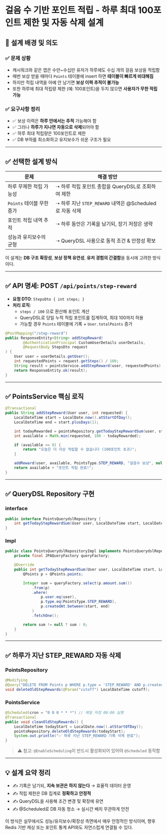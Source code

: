 # 걸음 수 기반 포인트 적립 - 하루 최대 100포인트 제한 및 자동 삭제 설계

## 🧠 설계 배경 및 의도

### ✅ 문제 상황
- 캐시워크와 같은 앱은 수만~수십만 유저가 하루에도 수십 개의 걸음 보상을 적립함
- 매번 보상 받을 때마다 `Points` 테이블에 insert 하면 **테이블이 빠르게 비대해짐**
- 하지만 적립 내역을 아예 안 남기면 **보상 이력 추적이 불가능**
- 또한 하루에 최대 적립량 제한 (예: 100포인트)을 두지 않으면 **사용자가 무한 적립 가능**

### ✅ 요구사항 정리
- ✅ 보상 이력은 **하루 안에서는 추적** 가능해야 함
- ✅ 그러나 **하루가 지나면 자동으로 삭제**되어야 함
- ✅ 하루 최대 적립량은 100포인트로 제한
- ✅ DB 부하를 최소화하고 유지보수가 쉬운 구조가 필요

---

## ✅ 선택한 설계 방식

| 문제 | 해결 방안 |
|------|------------|
| 하루 무제한 적립 가능성 | ➝ 하루 적립 포인트 총합을 QueryDSL로 조회하여 제한 |
| `Points` 테이블 무한 증가 | ➝ 하루 지난 `STEP_REWARD` 내역은 @Scheduled로 자동 삭제 |
| 포인트 적립 내역 추적 | ➝ 하루 동안은 기록을 남기되, 장기 저장은 생략 |
| 성능과 유지보수의 균형 | ➝ QueryDSL 사용으로 동적 조건 & 안정성 확보 |

이 설계는 **DB 구조 확장성**, **보상 정책 유연성**, **유저 경험의 간결함**을 동시에 고려한 방식이다.

---

## ✅ API 명세: POST `/api/points/step-reward`
- **요청 DTO**: `StepsDto { int steps; }`
- **처리 로직**:
    - `steps / 100` 으로 환산해 포인트 계산
    - QueryDSL로 당일 누적 적립 포인트를 집계하여, 최대 100까지 허용
    - 가능할 경우 `Points` 테이블에 기록 + `User.totalPoints` 증가

```java
@PostMapping("/step-reward")
public ResponseEntity<String> addStepReward(
        @AuthenticationPrincipal CustomUserDetails userDetails,
        @RequestBody StepsDto request
) {
    User user = userDetails.getUser();
    int requestedPoints = request.getSteps() / 100;
    String result = pointsService.addStepReward(user, requestedPoints);
    return ResponseEntity.ok(result);
}
```

---

## ✅ PointsService 핵심 로직
```java
@Transactional
public String addStepReward(User user, int requested) {
    LocalDateTime start = LocalDate.now().atStartOfDay();
    LocalDateTime end = start.plusDays(1);

    int todayRewarded = pointsRepository.getTodayStepRewardSum(user, start, end);
    int available = Math.min(requested, 100 - todayRewarded);

    if (available <= 0) {
        return "오늘은 더 이상 적립할 수 없습니다 (100포인트 초과)";
    }

    addReward(user, available, PointsType.STEP_REWARD, "걸음수 보상", null);
    return available + "포인트 적립 완료!";
}
```

---

## ✅ QueryDSL Repository 구현
### interface
```java
public interface PointsQuerydslRepository {
    int getTodayStepRewardSum(User user, LocalDateTime start, LocalDateTime end);
}
```

### Impl
```java
public class PointsQuerydslRepositoryImpl implements PointsQuerydslRepository {
    private final JPAQueryFactory queryFactory;

    @Override
    public int getTodayStepRewardSum(User user, LocalDateTime start, LocalDateTime end) {
        QPoints p = QPoints.points;

        Integer sum = queryFactory.select(p.amount.sum())
            .from(p)
            .where(
                p.user.eq(user),
                p.type.eq(PointsType.STEP_REWARD),
                p.createdAt.between(start, end)
            )
            .fetchOne();

        return sum != null ? sum : 0;
    }
}
```

---

## ✅ 하루가 지난 STEP_REWARD 자동 삭제
### PointsRepository
```java
@Modifying
@Query("DELETE FROM Points p WHERE p.type = 'STEP_REWARD' AND p.createdAt < :cutoff")
void deleteOldStepRewards(@Param("cutoff") LocalDateTime cutoff);
```

### PointsService
```java
@Scheduled(cron = "0 0 0 * * *") // 매일 자정 00:00 실행
@Transactional
public void cleanOldStepRewards() {
    LocalDateTime todayStart = LocalDate.now().atStartOfDay();
    pointsRepository.deleteOldStepRewards(todayStart);
    System.out.println("✅ 하루 지난 STEP_REWARD 기록 삭제 완료");
}
```

> ⚠️ 참고: `@EnableScheduling`이 반드시 활성화되어 있어야 `@Scheduled` 동작함

---

## 💡 설계 요약 정리

- ✍️ 기록은 남기되, **지속 보관은 하지 않는다** → 효율적 데이터 운영
- ✍️ 적립 제한은 DB 집계로 **정확하고 안정적**
- ✍️ QueryDSL을 사용해 조건 변경 및 확장에 유연
- ✍️ @Scheduled로 DB 자동 청소 → 실시간 배치 무관하게 안전

이 방식은 실무에서도 성능/유지보수/확장성 측면에서 매우 안정적인 방식이며, 향후 Redis 기반 캐싱 또는 포인트 통계 API와도 자연스럽게 연결될 수 있다.

